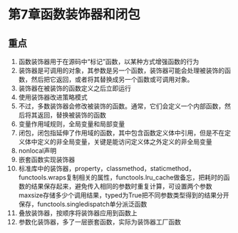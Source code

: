# 第7章函数装饰器和闭包
## 重点
1. 函数装饰器用于在源码中“标记”函数，以某种方式增强函数的行为
2. 装饰器是可调用的对象，其参数是另一个函数，装饰器可能会处理被装饰的函数，然后把它返回，或者将其替换成另一个函数或可调用对象。
3. 装饰器在被装饰的函数定义之后立即运行
4. 使用装饰器改进策略模式
5. 不过，多数装饰器会修改被装饰的函数。通常，它们会定义一个内部函数，然后将其返回，替换被装饰的函数
6. 变量作用域规则，全局变量和局部变量
7. 闭包，闭包指延伸了作用域的函数，其中包含函数定义体中引用，但是不在定义体中定义的非全局变量，关键是能访问定义体之外定义的非全局变量
8. nonlocal声明
9. 嵌套函数实现装饰器
10. 标准库中的装饰器，property，classmethod，staticmethod，functools.wraps复制相关的属性，functools.lru_cache做备忘，把耗时的函数的结果保存起来，避免传入相同的参数时重复计算，可设置两个参数maxsize存储多少个调用结果，typed为True把不同参数类型得到的结果分开保存，functools.singledispatch单分派泛函数
11. 叠放装饰器，按顺序将装饰器应用到函数上
12. 参数化装饰器，多了一层嵌套函数，实际为装饰器工厂函数